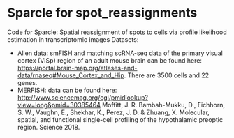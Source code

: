 # Sparcle for spot_reassignments
Code for Sparcle: Spatial reassignment of spots to cells via profile likelihood estimation in transcriptomic images
Datasets:
* Allen data: smFISH and matching scRNA-seq data of the primary visual cortex (VISp) region of an adult mouse brain can be found here: https://portal.brain-map.org/atlases-and-data/rnaseq#Mouse_Cortex_and_Hip. There are 3500 cells and 22 genes. 
* MERFISH: data can be found here: http://www.sciencemag.org/cgi/pmidlookup?view=long&pmid=30385464
Moffitt, J. R. Bambah-Mukku, D., Eichhorn, S. W., Vaughn, E., Shekhar, K., Perez, J. D. & Zhuang, X. Molecular, spatial, and functional single-cell profiling of the hypothalamic preoptic region. Science 2018.
